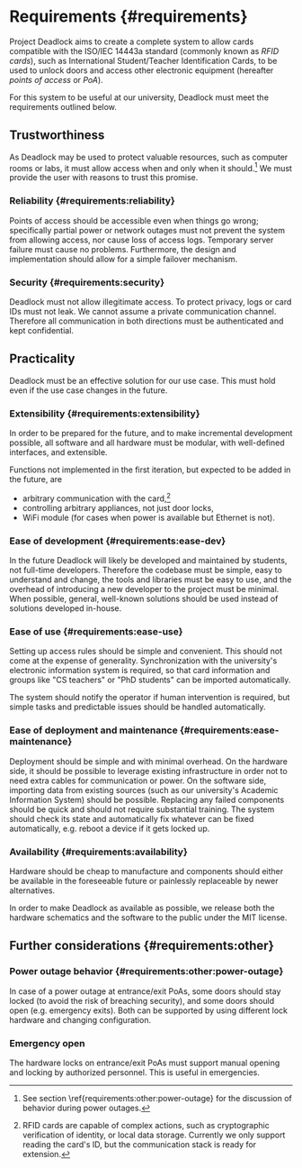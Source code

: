 Requirements {#requirements}
============

Project Deadlock aims to create a complete system to allow cards compatible with the ISO/IEC 14443a standard (commonly known as *RFID cards*), such as International Student/Teacher Identification Cards, to be used to unlock doors and access other electronic equipment (hereafter *points of access* or *PoA*).

For this system to be useful at our university, Deadlock must meet the requirements outlined below.


Trustworthiness
---------------

As Deadlock may be used to protect valuable resources, such as computer rooms or labs, it must allow access when and only when it should.[^power] We must provide the user with reasons to trust this promise.

### Reliability {#requirements:reliability}

Points of access should be accessible even when things go wrong; specifically partial power or network outages must not prevent the system from allowing access, nor cause loss of access logs. Temporary server failure must cause no problems. Furthermore, the design and implementation should allow for a simple failover mechanism.

### Security {#requirements:security}

Deadlock must not allow illegitimate access. To protect privacy, logs or card IDs must not leak. We cannot assume a private communication channel. Therefore all communication in both directions must be authenticated and kept confidential.

[^power]: See section \ref{requirements:other:power-outage} for the discussion of behavior during power outages.


Practicality
------------

Deadlock must be an effective solution for our use case. This must hold even if the use case changes in the future.

### Extensibility {#requirements:extensibility}

In order to be prepared for the future, and to make incremental development possible, all software and all hardware must be modular, with well-defined interfaces, and extensible.

Functions not implemented in the first iteration, but expected to be added in the future, are

- arbitrary communication with the card,[^comm]
- controlling arbitrary appliances, not just door locks,
- WiFi module (for cases when power is available but Ethernet is not).

[^comm]: RFID cards are capable of complex actions, such as cryptographic verification of identity, or local data storage. Currently we only support reading the card's ID, but the communication stack is ready for extension.

### Ease of development {#requirements:ease-dev}

In the future Deadlock will likely be developed and maintained by students, not full-time developers. Therefore the codebase must be simple, easy to understand and change, the tools and libraries must be easy to use, and the overhead of introducing a new developer to the project must be minimal. When possible, general, well-known solutions should be used instead of solutions developed in-house.

### Ease of use {#requirements:ease-use}

Setting up access rules should be simple and convenient. This should not come at the expense of generality. Synchronization with the university's electronic information system is required, so that card information and groups like "CS teachers" or "PhD students" can be imported automatically.

The system should notify the operator if human intervention is required, but simple tasks and predictable issues should be handled automatically.

### Ease of deployment and maintenance {#requirements:ease-maintenance}

Deployment should be simple and with minimal overhead. On the hardware side, it should be possible to leverage existing infrastructure in order not to need extra cables for communication or power. On the software side, importing data from existing sources (such as our university's Academic Information System) should be possible. Replacing any failed components should be quick and should not require substantial training. The system should check its state and automatically fix whatever can be fixed automatically, e.g. reboot a device if it gets locked up.

### Availability {#requirements:availability}

Hardware should be cheap to manufacture and components should either be available in the foreseeable future or painlessly replaceable by newer alternatives.

In order to make Deadlock as available as possible, we release both the hardware schematics and the software to the public under the MIT license.


Further considerations {#requirements:other}
----------------------

### Power outage behavior {#requirements:other:power-outage}

In case of a power outage at entrance/exit PoAs, some doors should stay locked (to avoid the risk of breaching security), and some doors should open (e.g. emergency exits). Both can be supported by using different lock hardware and changing configuration.

### Emergency open

The hardware locks on entrance/exit PoAs must support manual opening and locking by authorized personnel. This is useful in emergencies.
